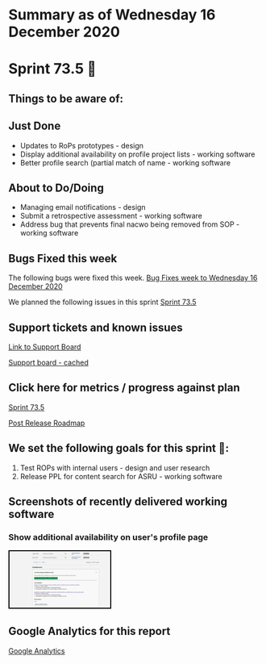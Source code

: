 # Summary as of Wednesday 16 December 2020 

# Sprint 73.5 &#x1f98a;

## Things to be aware of:

## Just Done
* Updates to RoPs prototypes - design
* Display additional availability on profile project lists - working software
* Better profile search (partial match of name - working software

## About to Do/Doing
* Managing email notifications - design
* Submit a retrospective assessment - working software 
* Address bug that prevents final nacwo being removed from SOP - working software

## Bugs Fixed this week
The following bugs were fixed this week.
[Bug Fixes week to Wednesday 16 December 2020](graphs/bugs16122020.png)

We planned the following issues in this sprint 
[Sprint 73.5](graphs/sprint16122020.png)

## Support tickets and known issues
[Link to Support Board](https://collaboration.homeoffice.gov.uk/jira/secure/RapidBoard.jspa?rapidView=1717&selectedIssue=ASSB-253)

[Support board - cached](graphs/supportBoard16122020.png)

## Click here for metrics / progress against plan
[Sprint 73.5](graphs/progress16122020.png)

[Post Release Roadmap](graphs/roadmap16122020.png)

## We set the following goals for this sprint &#x1f98a;:
1. Test ROPs with internal users - design and user research 
2. Release PPL for content search for ASRU - working software

## Screenshots of recently delivered working software
### Show additional availability on user's profile page 
<a href="graphs/proto1_16122020.png"><img src="graphs/proto1_16122020.png" alt="HTML5 Icon" width="200" style="border:2px solid black"></a>
<br>

## Google Analytics for this report
[Google Analytics](graphs/GA16122020.png)

